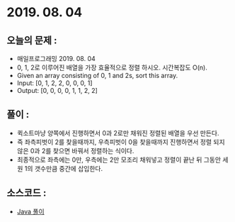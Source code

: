 # 2019. 08. 04

## 오늘의 문제 : 

- 매일프로그래밍 2019. 08. 04
- 0, 1, 2로 이루어진 배열을 가장 효율적으로 정렬 하시오. 시간복잡도 O(n).
- Given an array consisting of 0, 1 and 2s, sort this array.
- Input: [0, 1, 2, 2, 0, 0, 0, 1]
- Output: [0, 0, 0, 0, 1, 1, 2, 2]

## 풀이 :
- 퀵소트마냥 양쪽에서 진행하면서 0과 2로만 채워진 정렬된 배열을 우선 만든다.
- 즉 좌측피벗이 2를 찾을때까지, 우측피벗이 0을 찾을때까지 진행하면서 정렬 되지 않은 0과 2를 찾으면 바꿔서 정렬하는 식이다.
- 최종적으로 좌측에는 0만, 우측에는 2만 모조리 채워넣고 정렬이 끝난 뒤 그동안 세원 1의 갯수만큼 중간에 삽입한다.

## 소스코드 : 

- [Java 풀이](../../src/main/java/dev/haenara/mailprogramming/solution/y2019/aug/Solution190804.java)